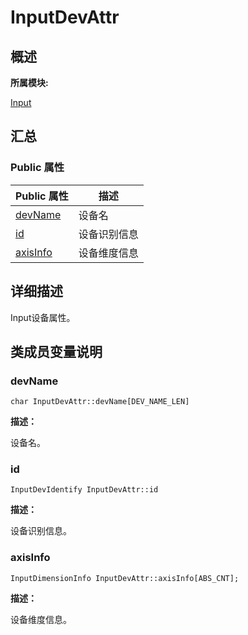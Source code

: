 # InputDevAttr


## **概述**

**所属模块:**

[Input](_input.md)


## **汇总**


### Public 属性

  | Public&nbsp;属性 | 描述 | 
| -------- | -------- |
| [devName](#devname) | 设备名 | 
| [id](#id) | 设备识别信息 | 
| [axisInfo](#axisinfo)  | 设备维度信息 |

## **详细描述**

Input设备属性。


## **类成员变量说明**


### devName

```
char InputDevAttr::devName[DEV_NAME_LEN]
```

**描述：**

设备名。

### id

```
InputDevIdentify InputDevAttr::id
```

**描述：**

设备识别信息。

### axisInfo

```
InputDimensionInfo InputDevAttr::axisInfo[ABS_CNT];
```

**描述：**

设备维度信息。